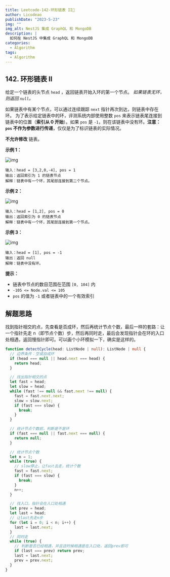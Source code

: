 ```yaml
---
title: Leetcode-142-环形链表 II📌
author: Licodeao
publishDate: "2023-5-23"
img: ""
img_alt: NestJS 集成 GraphQL 和 MongoDB
description: |
  如何在 NestJS 中集成 GraphQL 和 MongoDB
categories:
  - Algorithm
tags:
  - Algorithm
---
```


## 142. 环形链表 II

给定一个链表的头节点 `head` ，返回链表开始入环的第一个节点。 _如果链表无环，则返回 `null`。_

如果链表中有某个节点，可以通过连续跟踪 `next` 指针再次到达，则链表中存在环。 为了表示给定链表中的环，评测系统内部使用整数 `pos` 来表示链表尾连接到链表中的位置（**索引从 0 开始**）。如果 `pos` 是 `-1`，则在该链表中没有环。**注意：`pos` 不作为参数进行传递**，仅仅是为了标识链表的实际情况。

**不允许修改** 链表。

**示例 1：**

![img](https://assets.leetcode.com/uploads/2018/12/07/circularlinkedlist.png)

```
输入：head = [3,2,0,-4], pos = 1
输出：返回索引为 1 的链表节点
解释：链表中有一个环，其尾部连接到第二个节点。
```

**示例 2：**

![img](https://assets.leetcode-cn.com/aliyun-lc-upload/uploads/2018/12/07/circularlinkedlist_test2.png)

```
输入：head = [1,2], pos = 0
输出：返回索引为 0 的链表节点
解释：链表中有一个环，其尾部连接到第一个节点。
```

**示例 3：**

![img](https://assets.leetcode-cn.com/aliyun-lc-upload/uploads/2018/12/07/circularlinkedlist_test3.png)

```
输入：head = [1], pos = -1
输出：返回 null
解释：链表中没有环。
```

**提示：**

- 链表中节点的数目范围在范围 `[0, 104]` 内
- `-105 <= Node.val <= 105`
- `pos` 的值为 `-1` 或者链表中的一个有效索引

## 解题思路

找到指针相交的点，先查看是否成环，然后再统计节点个数，最后一样的套路：让一个指针先走 n（即节点个数）步，然后再同时走，最后会发现指针会在环的入口处相遇，返回慢指针即可。可以画个小环模拟一下，确实是这样的。

```typescript
function detectCycle(head: ListNode | null): ListNode | null {
  // 边界条件：空或自成环
  if (head === null || head.next === head) {
    return head;
  }

  // 找出指针相交的点
  let fast = head;
  let slow = head;
  while (fast !== null && fast.next !== null) {
    fast = fast.next.next;
    slow = slow.next;
    if (fast === slow) {
      break;
    }
  }

  // 统计节点个数前，判断是不是环
  if (fast === null || fast.next === null) {
    return null;
  }

  // 统计节点个数
  let n = 1;
  while (true) {
    // slow停止，让fast去走，统计个数
    fast = fast.next;
    if (fast === slow) {
      break;
    }
    n++;
  }

  // 找入口，指针会在入口处相遇
  let prev = head;
  let last = head;
  // 让last先走n步
  for (let i = 0; i < n; i++) {
    last = last.next;
  }
  // 同时走
  while (true) {
    // 判断是否已经相遇，并且这时候相遇是在入口处，返回prev即可
    if (last === prev) return prev;
    last = last.next;
    prev = prev.next;
  }
}
```
